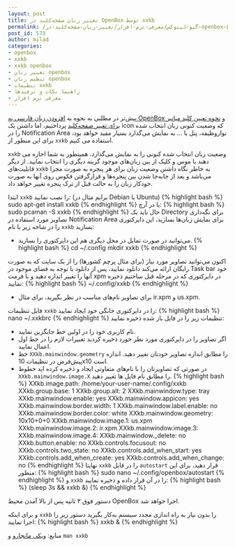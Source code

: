 ```yaml
---
layout: post
title: تغییر زبان صفحه‌کلید در OpenBox توسط xxkb
permalink: /گنو-لینوکس/معرفی-نرم-افزار/تغییر-زبان-صفحه‌کلید-در-openbox-توسط-xxkb
post_id: 573
author: milad
categories: 
- openbox
- xxkb
- xxkb openbox
- تغییر زبان openbox
- تنظیم زبان openbox
- تنظیمات xxkb
- راهنما نکات و ترفندها
- معرفی نرم افزار
---
```


پیش‌تر در مطلبی به نحوه به 
[افزودن زبان فارسی به OpenBox ](http://tuxgeek.ir/%da%af%d9%86%d9%88-%d9%84%db%8c%d9%86%d9%88%da%a9%d8%b3/%d8%a7%d9%81%d8%b2%d9%88%d8%af%d9%86-%d8%b2%d8%a8%d8%a7%d9%86-%d9%81%d8%a7%d8%b1%d8%b3%db%8c-%d8%a8%d9%87-openbox)و 
[نحوه تعیین کلید میانبر برای تغییر صفحه‌کلید](http://tuxgeek.ir/%da%af%d9%86%d9%88-%d9%84%db%8c%d9%86%d9%88%da%a9%d8%b3/%d8%a7%d9%81%d8%b2%d9%88%d8%af%d9%86-%d8%b2%d8%a8%d8%a7%d9%86-%d9%81%d8%a7%d8%b1%d8%b3%db%8c-%d8%a8%d9%87-openbox) پرداختیم، اما داشتن یک icon که وضعیت کنونی زبان انتخاب شده را در Notification Area نواروظیفه، پنل یا ... به نمایش می‌گذارد بسیار مفید خواهد بود، برای این منظور از `xxkb` استفاده می کنیم.

`xxkb` وضعیت زبان انتخاب شده کنونی را به نمایش می‌گذارد، همینطور به شما اجازه می دهند با موس و کلیک از بین زبان‌های موجود گزینه دیگری را انتخاب نمایید. از دیگر قابلیت‌های `xxkb` به‌ خاطر نگاه داشتن وضعیت زبان برای هر پنجره به صورت مجزا می‌باشد و بعد از جابه‌جا شدن بین پنجره‌ها و قرارگرفتن فکوس روی آنها به صورت خودکار زبان را به حالت قبل از ترک پنجره تغییر خواهد داد.

ابتدا `xxkb` را نصب نمایید: (برایم مثال در Debian یا Ubuntu)
{% highlight bash %}
sudo apt-get install xxkb
{% endhighlight %}
یا در آرچ:
{% highlight bash %}
sudo pcaman -S xxkb
{% endhighlight %}
حال باید یک Directory برای نگه‌داری تصاویر مورد استفاده در Notification Area برای نمایش زبان‌ها بسازید، این دایرکتوری را در شاخه زیر با نام `xxkb` بسازید:

- می‌توانید در صورت تمایل در محل دیگری هم این دایرکتوری را بسازید.
{% highlight bash %}
cd ~/.config
mkdir xxkb
{% endhighlight %}

اکنون می‌توانید تصاویر مورد نیاز (برای مثال پرچم کشورها) را از یک سایت که به صورت رایگان ارائه می‌کند دانلود نمایید، پس از دانلود با توجه به فضای موجود در Task bar خود آنها را تغییر اندازه دهید و با فرمت xpm در دایرکتوری که در مرحله قبل ساختیم ذخیره نمایید:
{% highlight bash %}
~/.config/xxkb
{% endhighlight %}
- برای تصاویر نام‌های مناسب در نظر بگیرید، برای مثال ir.xpm و us.xpm.

فایل تنظیمات `xxkb` را در دایرکتوری خانگی خود ایجاد نمایید:
{% highlight bash %}
nano ~/.xxkbrc
{% endhighlight %}
تنظیمات زیر را در فایل باز شده ذخیره نمایید:

- نام کاربری خود را در اولین خط جایگزین نمایید.
- اگر تصاویر را در دایرکتوری مورد نظر خورد ذخیره کردید تغییرات لازم را در خط اول اعمال نمایید.
- خط `XXkb.mainwindow.geometry` را مطابق اندازه تصاویر خودتان تغییر دهید. اندازه پیش‌فرض در تنظیمات 10x10 است.
- در صورتی که تصاویرتان را با نام‌های متفاوتی ایجاد و ذخیره کرده اید خطوط `XXkb.mainwindow.image.X` را مطابق نام فایل ها تغییر دهید.
{% highlight bash %}
XXkb.image.path: /home/your-user-name/.config/xxkb
XXkb.group.base: 1
XXkb.group.alt: 2
XXkb.mainwindow.type: tray
XXkb.mainwindow.enable: yes
XXkb.mainwindow.appicon: yes
XXkb.mainwindow.border.width: 1
XXkb.mainwindow.label.enable: no
XXkb.mainwindow.border.color: white
XXkb.mainwindow.geometry: 10x10+0+0
XXkb.mainwindow.image.1: us.xpm
XXkb.mainwindow.image.2: ir.xpm
XXkb.mainwindow.image.3:
XXkb.mainwindow.image.4:
XXkb.mainwindow._delete: no
XXkb.button.enable: no
XXkb.controls.focusout: no
XXkb.controls.two_state: no
XXkb.controls.add_when_start: yes
XXkb.controls.add_when_create: yes
XXkb.controls.add_when_change: no
{% endhighlight %}
نهایتا `xxkb` را در فایل `autostart` قرار دهید، برای این منظور:
{% highlight bash %}
sudo nano ~/.config/openbox/autostart
{% endhighlight %}
و `xxkb` را در آن قرار داده و ذخیره نمایید:
{% highlight bash %}
(sleep 3s && xxkb &)
{% endhighlight %}

دستور فوق ۳ ثانیه پس از بالا آمدن محیط OpenBox اجرا خواهد شد.

و برای اینکه `xxkb` را بدون نیاز به راه اندازی مجدد سیستم به‌کار بگیرید دستور زیر را اجرا نمایید:
{% highlight bash %}
xxkb &
{% endhighlight %}

منابع: [ویکی مانجارو][manjaro-wiki] و `man xxkb`


[manjaro-wiki]: https://wiki.manjaro.org/index.php?title=Main_Page